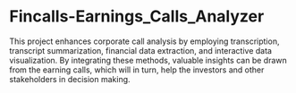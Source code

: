 # Fincalls-Earnings_Calls_Analyzer
This project enhances corporate call analysis by employing transcription, transcript summarization, financial data extraction, and interactive data visualization. By integrating these methods, valuable insights can be drawn from the earning calls, which will in turn, help the investors and other stakeholders in decision making.
